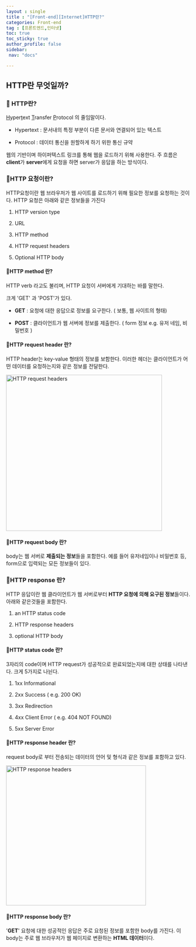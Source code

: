 ```yaml
---
layout : single
title : "[Front-end][Internet]HTTP란?"
categories: Front-end
tag : [프론트엔드,인터넷] 
toc: true
toc_sticky: true
author_profile: false
sidebar:
 nav: "docs"

---
```


## HTTP란 무엇일까?

### :pushpin: HTTP란?

<u>H</u>yper<u>t</u>ext <u>T</u>ransfer <u>P</u>rotocol 의 줄임말이다.

- Hypertext : 문서내의 특정 부분이 다른 문서와 연결되어 있는 텍스트

- Protocol : 데이터 통신을 원할하게 하기 위한 통신 규약 

웹의 기반이며 하이퍼텍스트 링크를 통해 웹을 로드하기 위해 사용한다.  주 흐름은 **client**가 **server**에게 요청을 하면 server가 응답을 하는 방식이다. 

### :pushpin:HTTP 요청이란?

HTTP요청이란 웹 브라우저가 웹 사이트를 로드하기 위해 필요한 정보를 요청하는 것이다.  HTTP 요청은 아래와 같은 정보들을 가진다

1. HTTP version type

2. URL

3. HTTP method

4. HTTP request headers

5. Optional HTTP body 

#### :round_pushpin:HTTP method 란?

HTTP verb 라고도 불리며, HTTP 요청이 서버에게 기대하는 바를 말한다.

크게 'GET' 과 'POST'가 있다.

- **GET** : 요청에 대한 응답으로 정보를 요구한다. ( 보통, 웹 사이트의 형태)

- **POST** : 클라이언트가 웹 서버에 정보를 제출한다. ( form 정보 e.g. 유저 네임, 비밀번호 )

#### :round_pushpin:HTTP request header 란?

HTTP header는 key-value 형태의 정보를 보함한다. 이러한 헤더는 클라이언트가 어떤 데이터를 요청하는지와 같은 정보를 전달한다. 

<img title="" src="https://www.cloudflare.com/img/learning/ddos/glossary/hypertext-transfer-protocol-http/http-request-headers.png" alt="HTTP request headers" data-align="center" width="426">

#### :round_pushpin:HTTP request body 란?

body는 웹 서버로 **제출되는 정보**들을 포함한다. 예를 들어 유저네임이나 비밀번호 등, form으로 입력되는 모든 정보들이 있다. 

### :pushpin:HTTP response 란?

HTTP 응답이란 웹 클라이언트가 웹 서버로부터 **HTTP 요청에 의해 요구된 정보**들이다. 아래와 같은것들을 포함한다.

1. an HTTP status code

2. HTTP response headers

3. optional HTTP body

#### :round_pushpin:HTTP status code 란?

3자리의 code이며 HTTP request가 성공적으로 완료되었는지에 대한 상태를 나타낸다. 크게 5가지로 나뉜다.

1. 1xx Informational

2. 2xx Success ( e.g. 200 OK)

3. 3xx Redirection

4. 4xx Client Error ( e.g. 404 NOT FOUND)

5. 5xx Server Error

#### :round_pushpin:HTTP response header 란?

request body로 부터 전송되는 데이터의 언어 및 형식과 같은 정보를 포함하고 있다. 

<img title="" src="https://www.cloudflare.com/img/learning/ddos/glossary/hypertext-transfer-protocol-http/http-response-headers.png" alt="HTTP response headers" data-align="center" width="382">

#### :round_pushpin:HTTP response body 란?

'**GET**' 요청에 대한 성공적인 응답은 주로 요청된 정보를 포함한 body를 가진다. 이 body는 주로 웹 브라우저가 웹 페이지로 변환하는 **HTML 데이터**이다. 
